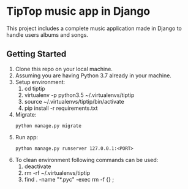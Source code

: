 
TipTop music app in Django
=======
This project includes a complete music application made in Django to handle users albums and songs.
## Getting Started
 1. Clone this repo on your local machine.
1. Assuming you are having Python 3.7 already in your machine.
1. Setup environment:
    1. cd tiptip
    1. virtualenv -p python3.5 ~/.virtualenvs/tiptip
    1. source ~/.virtualenvs/tiptip/bin/activate
    1. pip install -r requirements.txt
1. Migrate:
    ```
    python manage.py migrate
1. Run app:
    ```
    python manage.py runserver 127.0.0.1:<PORT>
1. To clean environment following commands can be used:
    1. deactivate
    1. rm -rf ~/.virtualenvs/tiptip
    1. find . -name "*.pyc" -exec rm -f {} \;